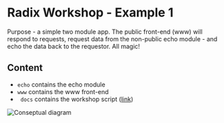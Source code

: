 # Radix Workshop - Example 1

Purpose - a simple two module app. The public front-end (www) will respond to requests, request data from the non-public echo module - and echo the data back to the requestor. All magic!

## Content

* ```echo``` contains the echo module
* ```www``` contains the www front-end
* ``` docs``` contains the workshop script ([link](./docs/workshop.md))


![Conseptual diagram](./docs/smalldiagram.png)
